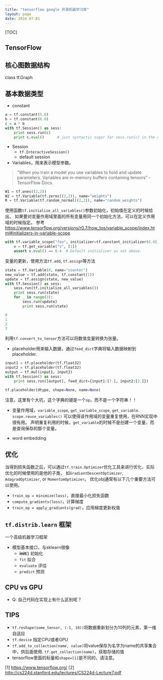 ```yaml
---
title: "tensorflow google 开源机器学习库"
layout: page
date: 2016-07-01
---
```

[TOC]

## TensorFlow

## 核心图数据结构
class tf.Graph

## 基本数据类型
- constant
```python
a = tf.constant(5.0)
b = tf.constant(6.0)
c = a * b
with tf.Session() as sess:
    print sess.run(c)
    print c.eval()      # just syntactic sugar for sess.run(c) in the currently active session!
```
- Session
    - `tf.InteractiveSession()`
    - default session
- Variables，用来表示模型参数。
> “When you train a model you use variables to hold and
> update parameters. Variables are in-memory buffers
> containing tensors” - TensorFlow Docs.

```python
W1 = tf.ones((2,2))
W2 = tf.Variable(tf.zeros((2,2)), name="weights")
R = tf.Variable(tf.random_normal((2,2)), name="random_weights")
```
使用函数`tf.initialize_all_variables()`参数初始化，初始值在定义的时候给出。
如果要对变量作用域里面的所有变量用同一个初始化方法，可以在定义作用域的时候指定。
参考<https://www.tensorflow.org/versions/r0.7/how_tos/variable_scope/index.html#initializers-in-variable-scope>

```python
with tf.variable_scope("foo", initializer=tf.constant_initializer(0.4)):
    v = tf.get_variable("v", [1])
    assert v.eval() == 0.4  # Default initializer as set above.
```

变量的更新，使用方法`tf.add`, `tf.assign`等方法
```python
state = tf.Variable(0, name="counter")
new_value = tf.add(state, tf.constant(1))
update = tf.assign(state, new_value)
with tf.Session() as sess:
    sess.run(tf.initialize_all_variables())
    print sess.run(state)
    for _ in range(3):
        sess.run(update)
        print sess.run(state)

0
1
2
3
```

利用`tf.convert_to_tensor`方法可以将数值变量转换为张量。

- placeholder用来输入数据，通过`feed_dict`字典将输入数据映射到placeholder.
```python
input1 = tf.placeholder(tf.float32)
input2 = tf.placeholder(tf.float32)
output = tf.mul(input1, input2)
with tf.Session() as sess:
    print sess.run([output], feed_dict={input1:[7.], input2:[2.]})

tf.placeholder(dtype, shape=None, name=None)
```
注意，这里有个大坑，这个字典的键是一个`op`，而不是一个字符串！！

- 变量作用域，`variable_scope`, `get_variable_scope`, `get_variable`.
  `scope.reuse_variables()` 可以使得该作用域的变量重复使用，在RNN实现中很有用。
  声明重复利用的时候，`get_variable`的时候不是创建一个变量，而是查询保存的那个变量。


- word embedding

## 优化
当得到损失函数之后，可以通过`tf.train.Optimizer`优化工具来进行优化，实际优化的时候使用的是他的子类，
如`GradientDescentOptimizer`, `AdagradOptimizer`, or `MomentumOptimizer`。
优化obj通常有以下几个重要方法可以使用。

- `train_op = minimize(loss)`，直接最小化损失函数
- `compute_gradients(loss)`，计算梯度
- `train_op = apply_gradients(grad)`，应用梯度更新权值

## `tf.distrib.learn` 框架
一个高级机器学习框架

- 模型基本接口，与sklearn很像
    - __init__() 初始化
    - `fit` 拟合
    - `evaluate` 评估
    - `predict` 预测
## CPU vs GPU
- Q: 自己代码在实现上有什么区别呢？

## TIPS
- `tf.reshape(some_tensor, (-1, 10))`将数据重新划分为10列的元素，第一维自适应
- `tf.device` 指定CPU或者GPU
- `tf.add_to_collection(name, value)`将value保存为名字为name的共享集合中，供后面使用.
  `tf.get_collection(name)`，获取存储的值
- tensorflow里面的标量和`shape=[1]`是不同的，请注意。



[1] <https://www.tensorflow.org/>
[2] <http://cs224d.stanford.edu/lectures/CS224d-Lecture7.pdf>
